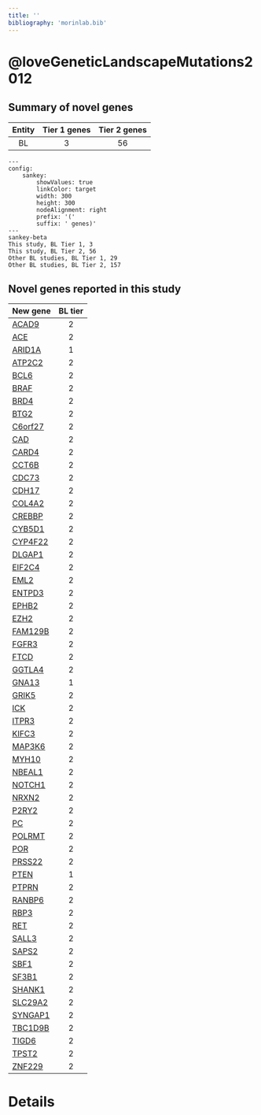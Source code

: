 ```yaml
---
title: ''
bibliography: 'morinlab.bib'
---
```


# @loveGeneticLandscapeMutations2012
## Summary of novel genes

|Entity| Tier 1 genes| Tier 2 genes|
|:-:|:-:|:-:|
|BL|3|56|
```mermaid
---
config:
    sankey:
        showValues: true
        linkColor: target
        width: 300
        height: 300
        nodeAlignment: right
        prefix: '('
        suffix: ' genes)'
---
sankey-beta
This study, BL Tier 1, 3
This study, BL Tier 2, 56
Other BL studies, BL Tier 1, 29
Other BL studies, BL Tier 2, 157
```


## Novel genes reported in this study

|New gene|BL tier|
|:-|:-:|
|[ACAD9](ACAD9)|2 |
|[ACE](ACE)|2 |
|[ARID1A](ARID1A)|1 |
|[ATP2C2](ATP2C2)|2 |
|[BCL6](BCL6)|2 |
|[BRAF](BRAF)|2 |
|[BRD4](BRD4)|2 |
|[BTG2](BTG2)|2 |
|[C6orf27](C6orf27)|2 |
|[CAD](CAD)|2 |
|[CARD4](CARD4)|2 |
|[CCT6B](CCT6B)|2 |
|[CDC73](CDC73)|2 |
|[CDH17](CDH17)|2 |
|[COL4A2](COL4A2)|2 |
|[CREBBP](CREBBP)|2 |
|[CYB5D1](CYB5D1)|2 |
|[CYP4F22](CYP4F22)|2 |
|[DLGAP1](DLGAP1)|2 |
|[EIF2C4](EIF2C4)|2 |
|[EML2](EML2)|2 |
|[ENTPD3](ENTPD3)|2 |
|[EPHB2](EPHB2)|2 |
|[EZH2](EZH2)|2 |
|[FAM129B](FAM129B)|2 |
|[FGFR3](FGFR3)|2 |
|[FTCD](FTCD)|2 |
|[GGTLA4](GGTLA4)|2 |
|[GNA13](GNA13)|1 |
|[GRIK5](GRIK5)|2 |
|[ICK](ICK)|2 |
|[ITPR3](ITPR3)|2 |
|[KIFC3](KIFC3)|2 |
|[MAP3K6](MAP3K6)|2 |
|[MYH10](MYH10)|2 |
|[NBEAL1](NBEAL1)|2 |
|[NOTCH1](NOTCH1)|2 |
|[NRXN2](NRXN2)|2 |
|[P2RY2](P2RY2)|2 |
|[PC](PC)|2 |
|[POLRMT](POLRMT)|2 |
|[POR](POR)|2 |
|[PRSS22](PRSS22)|2 |
|[PTEN](PTEN)|1 |
|[PTPRN](PTPRN)|2 |
|[RANBP6](RANBP6)|2 |
|[RBP3](RBP3)|2 |
|[RET](RET)|2 |
|[SALL3](SALL3)|2 |
|[SAPS2](SAPS2)|2 |
|[SBF1](SBF1)|2 |
|[SF3B1](SF3B1)|2 |
|[SHANK1](SHANK1)|2 |
|[SLC29A2](SLC29A2)|2 |
|[SYNGAP1](SYNGAP1)|2 |
|[TBC1D9B](TBC1D9B)|2 |
|[TIGD6](TIGD6)|2 |
|[TPST2](TPST2)|2 |
|[ZNF229](ZNF229)|2 |

# Details

